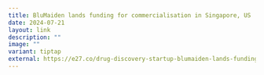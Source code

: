 ```yaml
---
title: BluMaiden lands funding for commercialisation in Singapore, US
date: 2024-07-21
layout: link
description: ""
image: ""
variant: tiptap
external: https://e27.co/drug-discovery-startup-blumaiden-lands-funding-for-commercialisation-in-singapore-us-20240722/
---
```

